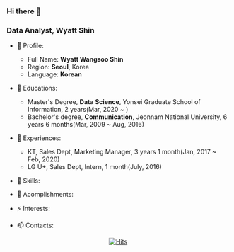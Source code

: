 ### Hi there 👋


### Data Analyst, Wyatt Shin

- 🔭 Profile:
  - Full Name: **Wyatt Wangsoo Shin**
  - Region: **Seoul**, Korea
  - Language: **Korean**
  
- 🌱 Educations:
  - Master's Degree, **Data Science**, Yonsei Graduate School of Information, 2 years(Mar, 2020 ~ )
  - Bachelor's degree, **Communication**, Jeonnam National University, 6 years 6 months(Mar, 2009 ~ Aug, 2016)

- 👯 Experiences:
  - KT, Sales Dept, Marketing Manager, 3 years 1 month(Jan, 2017 ~ Feb, 2020)
  - LG U+, Sales Dept, Intern, 1 month(July, 2016)
  
- 🤔 Skills:
- 💬 Acomplishments:
- ⚡ Interests:
- 📫 Contacts:


<div align=center>
  
[![Hits](https://hits.seeyoufarm.com/api/count/incr/badge.svg?url=https%3A%2F%2Fgithub.com%2Fthinpig99&count_bg=%2379C83D&title_bg=%23555555&icon=github.svg&icon_color=%23E7E7E7&title=hits&edge_flat=true)](https://hits.seeyoufarm.com)

</div>
